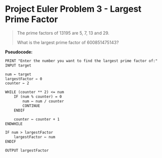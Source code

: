 # Project Euler Problem 3 - Largest Prime Factor

> The prime factors of 13195 are 5, 7, 13 and 29.
>
> What is the largest prime factor of 600851475143?

**Pseudocode:**

```txt
PRINT "Enter the number you want to find the largest prime factor of:"
INPUT target

num ← target
largestFactor ← 0
counter ← 2

WHILE (counter ** 2) <= num
    IF (num % counter) = 0
        num ← num / counter
        CONTINUE
    ENDIF

    counter ← counter + 1
ENDWHILE

IF num > largestFactor
    largestFactor ← num
ENDIF

OUTPUT largestFactor
```
